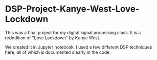 # DSP-Project-Kanye-West-Love-Lockdown
This was a final project for my digital signal processing class. It is a redndition of "Love Lockdown" by Kanye West.

We created it in Jupyter notebook. I used a few different DSP techniques here, all of which is documented clearly in the code.
